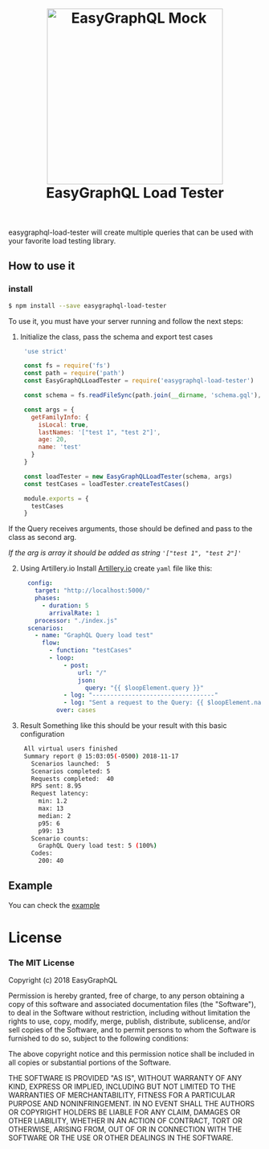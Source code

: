 <h1 align="center">
  <img src="https://cdn.rawgit.com/EasyGraphQL/easygraphql-mock/baab331c/EasyGraphQL.png" alt="EasyGraphQL Mock " width="350">
  <br>
  EasyGraphQL Load Tester 
  <br>
  <br>
</h1>

easygraphql-load-tester will create multiple queries that can be used with your favorite load testing library.

## How to use it

### install

```bash
$ npm install --save easygraphql-load-tester
```

To use it, you must have your server running and follow the next steps:

1. Initialize the class, pass the schema and export test cases
   ```js
    'use strict'

    const fs = require('fs')
    const path = require('path')
    const EasyGraphQLLoadTester = require('easygraphql-load-tester')

    const schema = fs.readFileSync(path.join(__dirname, 'schema.gql'), 'utf8')

    const args = {
      getFamilyInfo: {
        isLocal: true,
        lastNames: '["test 1", "test 2"]',
        age: 20,
        name: 'test'
      }
    }

    const loadTester = new EasyGraphQLLoadTester(schema, args)
    const testCases = loadTester.createTestCases()

    module.exports = {
      testCases
    }
   ```

  If the Query receives arguments, those should be defined and pass to the class as second arg.

  *If the arg is array it should be added as string `'["test 1", "test 2"]'`*

2. Using Artillery.io
  Install [Artillery.io](https://artillery.io/)
  create `yaml` file like this:
  
    ```yaml
      config:
        target: "http://localhost:5000/"
        phases:
          - duration: 5
            arrivalRate: 1
        processor: "./index.js"
      scenarios:
        - name: "GraphQL Query load test"
          flow:
            - function: "testCases"
            - loop:
                - post:
                    url: "/"
                    json:
                      query: "{{ $loopElement.query }}"
                - log: "----------------------------------"
                - log: "Sent a request to the Query: {{ $loopElement.name }}"
              over: cases
    ```

3. Result
  Something like this should be your result with this basic configuration
   ```bash
    All virtual users finished
    Summary report @ 15:03:05(-0500) 2018-11-17
      Scenarios launched:  5
      Scenarios completed: 5
      Requests completed:  40
      RPS sent: 8.95
      Request latency:
        min: 1.2
        max: 13
        median: 2
        p95: 6
        p99: 13
      Scenario counts:
        GraphQL Query load test: 5 (100%)
      Codes:
        200: 40
   ```

## Example
You can check the [example](https://github.com/EasyGraphQL/easygraphql-load-tester/tree/master/example)

# License
### The MIT License

Copyright (c) 2018 EasyGraphQL

Permission is hereby granted, free of charge, to any person obtaining a copy
of this software and associated documentation files (the "Software"), to deal
in the Software without restriction, including without limitation the rights
to use, copy, modify, merge, publish, distribute, sublicense, and/or sell
copies of the Software, and to permit persons to whom the Software is
furnished to do so, subject to the following conditions:

The above copyright notice and this permission notice shall be included in
all copies or substantial portions of the Software.

THE SOFTWARE IS PROVIDED "AS IS", WITHOUT WARRANTY OF ANY KIND, EXPRESS OR
IMPLIED, INCLUDING BUT NOT LIMITED TO THE WARRANTIES OF MERCHANTABILITY,
FITNESS FOR A PARTICULAR PURPOSE AND NONINFRINGEMENT. IN NO EVENT SHALL THE
AUTHORS OR COPYRIGHT HOLDERS BE LIABLE FOR ANY CLAIM, DAMAGES OR OTHER
LIABILITY, WHETHER IN AN ACTION OF CONTRACT, TORT OR OTHERWISE, ARISING FROM,
OUT OF OR IN CONNECTION WITH THE SOFTWARE OR THE USE OR OTHER DEALINGS IN
THE SOFTWARE.
